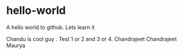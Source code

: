 # hello-world
A hello world to github. Lets learn it


Chandu is cool guy . Test 1 or 2 and 3 or 4. Chandrajeet Chandrajeet Maurya
